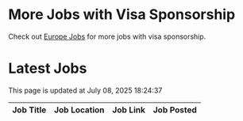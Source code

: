 # More Jobs with Visa Sponsorship

Check out [Europe Jobs](https://github.com/sureshparimi/europejobs#latest-jobs) for more jobs with visa sponsorship.

# Latest Jobs

This page is updated at July 08, 2025 18:24:37

| Job Title | Job Location | Job Link | Job Posted |
| --- | --- | --- | --- |
